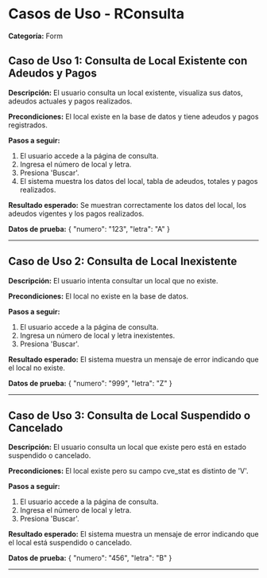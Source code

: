 # Casos de Uso - RConsulta

**Categoría:** Form

## Caso de Uso 1: Consulta de Local Existente con Adeudos y Pagos

**Descripción:** El usuario consulta un local existente, visualiza sus datos, adeudos actuales y pagos realizados.

**Precondiciones:**
El local existe en la base de datos y tiene adeudos y pagos registrados.

**Pasos a seguir:**
1. El usuario accede a la página de consulta.
2. Ingresa el número de local y letra.
3. Presiona 'Buscar'.
4. El sistema muestra los datos del local, tabla de adeudos, totales y pagos realizados.

**Resultado esperado:**
Se muestran correctamente los datos del local, los adeudos vigentes y los pagos realizados.

**Datos de prueba:**
{ "numero": "123", "letra": "A" }

---

## Caso de Uso 2: Consulta de Local Inexistente

**Descripción:** El usuario intenta consultar un local que no existe.

**Precondiciones:**
El local no existe en la base de datos.

**Pasos a seguir:**
1. El usuario accede a la página de consulta.
2. Ingresa un número de local y letra inexistentes.
3. Presiona 'Buscar'.

**Resultado esperado:**
El sistema muestra un mensaje de error indicando que el local no existe.

**Datos de prueba:**
{ "numero": "999", "letra": "Z" }

---

## Caso de Uso 3: Consulta de Local Suspendido o Cancelado

**Descripción:** El usuario consulta un local que existe pero está en estado suspendido o cancelado.

**Precondiciones:**
El local existe pero su campo cve_stat es distinto de 'V'.

**Pasos a seguir:**
1. El usuario accede a la página de consulta.
2. Ingresa el número de local y letra.
3. Presiona 'Buscar'.

**Resultado esperado:**
El sistema muestra un mensaje de error indicando que el local está suspendido o cancelado.

**Datos de prueba:**
{ "numero": "456", "letra": "B" }

---

